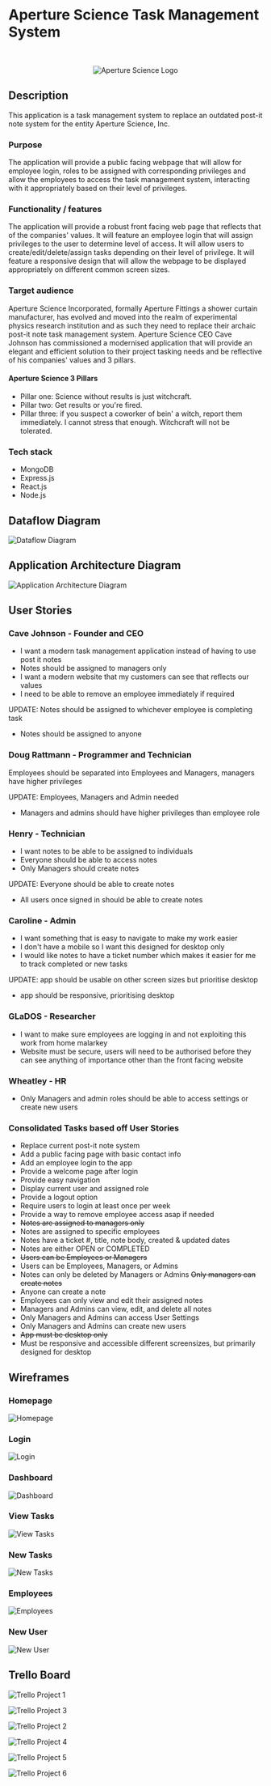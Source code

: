 # Aperture Science Task Management System

<br>

<p align="center">
  <img title="Aperture Science Logo" alt="Aperture Science Logo" src="https://combineoverwiki.net/images/thumb/f/f0/Aperture_Science_grey.svg/250px-Aperture_Science_grey.svg.png">
</p>

## Description

This application is a task management system to replace an outdated post-it note system for the entity Aperture Science, Inc.

### Purpose

The application will provide a public facing webpage that will allow for employee login, roles to be assigned with corresponding privileges and allow the employees to access the task management system, interacting with it appropriately based on their level of privileges.

### Functionality / features

The application will provide a robust front facing web page that reflects that of the companies' values. It will feature an employee login that will assign privileges to the user to determine level of access. It will allow users to create/edit/delete/assign tasks depending on their level of privilege. It will feature a responsive design that will allow the webpage to be displayed appropriately on different common screen sizes.

### Target audience

Aperture Science Incorporated, formally Aperture Fittings a shower curtain manufacturer, has evolved and moved into the realm of experimental physics research institution and as such they need to replace their archaic post-it note task management system. Aperture Science CEO Cave Johnson has commissioned a modernised application that will provide an elegant and efficient solution to their project tasking needs and be reflective of his companies' values and 3 pillars.

#### Aperture Science 3 Pillars

- Pillar one: Science without results is just witchcraft.
- Pillar two: Get results or you're fired.
- Pillar three: if you suspect a coworker of bein' a witch, report them immediately. I cannot stress that enough. Witchcraft will not be tolerated.

### Tech stack

- MongoDB
- Express.js
- React.js
- Node.js

## Dataflow Diagram

![Dataflow Diagram](./img/dataflowdiagram.jpg "Dataflow Diagram")

## Application Architecture Diagram

![Application Architecture Diagram](./img/AppArchDiagram.jpg "Application Architecture Diagram")

## User Stories

### Cave Johnson - Founder and CEO

- I want a modern task management application instead of having to use post it notes
- Notes should be assigned to managers only
- I want a modern website that my customers can see that reflects our values
- I need to be able to remove an employee immediately if required

UPDATE: Notes should be assigned to whichever employee is completing task

- Notes should be assigned to anyone

### Doug Rattmann - Programmer and Technician

Employees should be separated into Employees and Managers, managers have higher privileges

UPDATE: Employees, Managers and Admin needed

- Managers and admins should have higher privileges than employee role

### Henry - Technician

- I want notes to be able to be assigned to individuals
- Everyone should be able to access notes
- Only Managers should create notes

UPDATE: Everyone should be able to create notes

- All users once signed in should be able to create notes

### Caroline - Admin

- I want something that is easy to navigate to make my work easier
- I don't have a mobile so I want this designed for desktop only
- I would like notes to have a ticket number which makes it easier for me to track completed or new tasks

UPDATE: app should be usable on other screen sizes but prioritise desktop

- app should be responsive, prioritising desktop

### GLaDOS - Researcher

- I want to make sure employees are logging in and not exploiting this work from home malarkey
- Website must be secure, users will need to be authorised before they can see anything of importance other than the front facing website

### Wheatley - HR

- Only Managers and admin roles should be able to access settings or create new users

### Consolidated Tasks based off User Stories

- Replace current post-it note system
- Add a public facing page with basic contact info
- Add an employee login to the app
- Provide a welcome page after login
- Provide easy navigation
- Display current user and assigned role
- Provide a logout option
- Require users to login at least once per week
- Provide a way to remove employee access asap if needed
- ~~Notes are assigned to managers only~~
- Notes are assigned to specific employees
- Notes have a ticket #, title, note body, created & updated dates
- Notes are either OPEN or COMPLETED
- ~~Users can be Employees or Managers~~
- Users can be Employees, Managers, or Admins
- Notes can only be deleted by Managers or Admins
~~Only managers can create notes~~
- Anyone can create a note
- Employees can only view and edit their assigned notes  
- Managers and Admins can view, edit, and delete all notes
- Only Managers and Admins can access User Settings
- Only Managers and Admins can create new users
- ~~App must be desktop only~~
- Must be responsive and accessible different screensizes, but primarily designed for desktop

## Wireframes

### Homepage

![Homepage](https://share.balsamiq.com/c/cLrbwy41MUrUksWkY6spi9.png)

### Login

![Login](https://share.balsamiq.com/c/6DHbEDy1tLiH9uhyf3CqNt.png)

### Dashboard

![Dashboard](https://share.balsamiq.com/c/rzzQLegCB8mVGiGnWEi71w.png)

### View Tasks

![View Tasks](https://share.balsamiq.com/c/4pvM5YgF5aRfddWW3TkQsa.png)

### New Tasks

![New Tasks](https://share.balsamiq.com/c/5L53DSQw4BmNBxQ2kdhf2x.png)

### Employees

![Employees](https://share.balsamiq.com/c/96Btw1hQyvWZ7Eio9BfjA4.png)

### New User

![New User](https://share.balsamiq.com/c/fAR9Y5qGWdxEiXBMzfJpvP.png)

## Trello Board

![Trello Project 1](./img/TrelloPicture1.png "Trello Project 1")

![Trello Project 3](./img/TrelloPicture3.png "Trello Project 3")

![Trello Project 2](./img/TrelloPicture2.png "Trello Project 2")

![Trello Project 4](./img/TrelloPicture4.png "Trello Project 4")

![Trello Project 5](./img/TrelloPicture5.png "Trello Project 5")

![Trello Project 6](./img/TrelloPicture6.png "Trello Project 6")